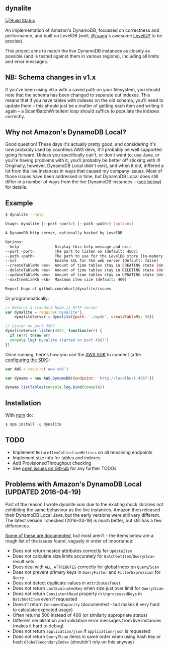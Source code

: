 dynalite
--------

[![Build Status](https://secure.travis-ci.org/mhart/dynalite.png?branch=master)](http://travis-ci.org/mhart/dynalite)

An implementation of Amazon's DynamoDB, focussed on correctness and performance, and built on LevelDB
(well, [@rvagg](https://github.com/rvagg)'s awesome [LevelUP](https://github.com/rvagg/node-levelup) to be precise).

This project aims to match the live DynamoDB instances as closely as possible
(and is tested against them in various regions), including all limits and error messages.

NB: Schema changes in v1.x
--------------------------

If you've been using v0.x with a saved path on your filesystem, you should note
that the schema has been changed to separate out indexes. This means that if
you have tables with indexes on the old schema, you'll need to update them –
this should just be a matter of getting each item and writing it again – a
Scan/BatchWriteItem loop should suffice to populate the indexes correctly.

Why not Amazon's DynamoDB Local?
--------------------------------

Good question! These days it's actually pretty good, and considering it's now probably
used by countless AWS devs, it'll probably be well supported going forward. Unless you
specifically can't, or don't want to, use Java, or you're having problems with it,
you'll probably be better off sticking with it! Originally, however, DynamoDB Local
didn't exist, and when it did, differed a lot from the live instances in ways that caused
my company issues. Most of those issues have been addressed in time, but DynamoDB Local
does still differ in a number of ways from the live DynamoDB instances –
([see below](#problems-with-amazons-dynamodb-local-updated-2016-04-19)) for details.

Example
-------

```sh
$ dynalite --help

Usage: dynalite [--port <port>] [--path <path>] [options]

A DynamoDB http server, optionally backed by LevelDB

Options:
--help                Display this help message and exit
--port <port>         The port to listen on (default: 4567)
--path <path>         The path to use for the LevelDB store (in-memory by default)
--ssl                 Enable SSL for the web server (default: false)
--createTableMs <ms>  Amount of time tables stay in CREATING state (default: 500)
--deleteTableMs <ms>  Amount of time tables stay in DELETING state (default: 500)
--updateTableMs <ms>  Amount of time tables stay in UPDATING state (default: 500)
--maxItemSizeKb <kb>  Maximum item size (default: 400)

Report bugs at github.com/mhart/dynalite/issues
```

Or programmatically:

```js
// Returns a standard Node.js HTTP server
var dynalite = require('dynalite'),
    dynaliteServer = dynalite({path: './mydb', createTableMs: 50})

// Listen on port 4567
dynaliteServer.listen(4567, function(err) {
  if (err) throw err
  console.log('Dynalite started on port 4567')
})
```

Once running, here's how you use the [AWS SDK](https://github.com/aws/aws-sdk-js) to connect
(after [configuring the SDK](http://docs.aws.amazon.com/AWSJavaScriptSDK/guide/node-configuring.html)):

```js
var AWS = require('aws-sdk')

var dynamo = new AWS.DynamoDB({endpoint: 'http://localhost:4567'})

dynamo.listTables(console.log.bind(console))
```

Installation
------------

With [npm](http://npmjs.org/) do:

```sh
$ npm install -g dynalite
```

TODO
----

- Implement `ReturnItemCollectionMetrics` on all remaining endpoints
- Implement size info for tables and indexes
- Add ProvisionedThroughput checking
- See [open issues on GitHub](https://github.com/mhart/dynalite/issues) for any further TODOs

Problems with Amazon's DynamoDB Local (UPDATED 2016-04-19)
-------------------------------------

Part of the reason I wrote dynalite was due to the existing mock libraries not exhibiting the same behaviour as the
live instances. Amazon then released their DynamoDB Local Java, but the early versions were still very different.
The latest version I checked (2016-04-19) is much better, but still has a few differences.

[Some of these are documented](http://docs.aws.amazon.com/amazondynamodb/latest/developerguide/Tools.DynamoDBLocal.html#Tools.DynamoDBLocal.Differences),
but most aren't - the items below are a rough list of the issues found, vaguely in order of importance:

- Does not return nested attributes correctly for `UpdateItem`
- Does not calculate size limits accurately for `BatchGetItem`/`Query`/`Scan` result sets
- Does deal with `ALL_ATTRIBUTES` correctly for global index on `Query`/`Scan`
- Does not prevent primary keys in `QueryFilter` and `FilterExpression` for `Query`
- Does not detect duplicate values in `AttributesToGet`
- Does not return `LastEvaluatedKey` when size just over limit for `Query`/`Scan`
- Does not return `ConsistentRead` property in `UnprocessedKeys` in `BatchGetItem` even if requested
- Doesn't return `ConsumedCapacity` (documented - but makes it very hard to calculate expected usage)
- Often returns 500 instead of 400 (or similarly appropriate status)
- Different serialization and validation error messages from live instances (makes it hard to debug)
- Does not return `application/json` if `application/json` is requested
- Does not return `Query`/`Scan` items in same order when using hash key or hash `GlobalSecondaryIndex` (shouldn't rely on this anyway)
